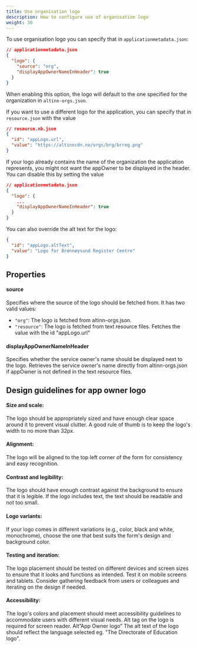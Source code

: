 ```yaml
---
title: Use organisation logo
description: How to configure use of organisation logo
weight: 30
---
```


To use organisation logo you can specify that in `applicationmetadata.json`:
```json
// applicationmetadata.json
{
  "logo": {
    "source": "org",
    "displayAppOwnerNameInHeader": true
  }
}
```

When enabling this option, the logo will default to the one specified for the organization in `altinn-orgs.json`.

If you want to use a different logo for the application, you can specify that in `resource.json` with the value

```json
// resource.nb.json
{
  "id": "appLogo.url",
  "value": "https://altinncdn.no/orgs/brg/brreg.png"
}
```

If your logo already contains the name of the organization the application represents, you might not want
the appOwner to be displayed in the header. You can disable this by setting the value

```json
// applicationmetadata.json
{
  "logo": {
    ...
    "displayAppOwnerNameInHeader": true
  }
}
```

You can also override the alt text for the logo:

```json
{
  "id": "appLogo.altText",
  "value": "Logo for Brønnøysund Register Centre"
}
```

## Properties

#### source
Specifies where the source of the logo should be fetched from. It has two valid values:

- `"org"`: The logo is fetched from altinn-orgs.json.
- `"resource"`: The logo is fetched from text resource files. Fetches the value with the id "appLogo.url"

#### displayAppOwnerNameInHeader

Specifies whether the service owner's name should be displayed next to the logo. Retrieves the service owner's name directly from altinn-orgs.json if appOwner is not defined in the text resource files.


## Design guidelines for app owner logo
#### Size and scale:
The logo should be appropriately sized and have enough clear space around it to prevent visual clutter. A good rule of thumb is to keep the logo's width to no more than 32px.

#### Alignment:
The logo will be aligned to the top left corner of the form for consistency and easy recognition.

#### Contrast and legibility:
The logo should have enough contrast against the background to ensure that it is legible. If the logo includes text, the text should be readable and not too small.

#### Logo variants:
If your logo comes in different variations (e.g., color, black and white, monochrome), choose the one that best suits the form's design and background color.


#### Testing and iteration:
The logo placement should be tested on different devices and screen sizes to ensure that it looks and functions as intended. Test it on mobile screens and tablets. Consider gathering feedback from users or colleagues and iterating on the design if needed.

#### Accessibility:
The logo's colors and placement should meet accessibility guidelines to accommodate users with different visual needs. Alt tag on the logo is required for screen reader. Alt”App Owner logo” The alt text of the logo should reflect the language selected eg. "The Directorate of Education logo".


